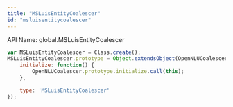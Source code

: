 ```yaml
---
title: "MSLuisEntityCoalescer"
id: "msluisentitycoalescer"
---
```


API Name: global.MSLuisEntityCoalescer

```js
var MSLuisEntityCoalescer = Class.create();
MSLuisEntityCoalescer.prototype = Object.extendsObject(OpenNLUCoalescer, {
	initialize: function() {
		OpenNLUCoalescer.prototype.initialize.call(this);
	},

    type: 'MSLuisEntityCoalescer'
});
```